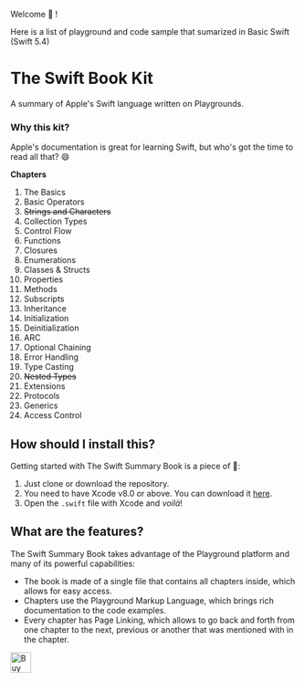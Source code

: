 Welcome 👋 !

Here is a list of playground and code sample that sumarized in Basic Swift (Swift 5.4) 

# The Swift Book Kit
A summary of Apple's Swift language written on Playgrounds.

### Why this kit?
Apple's documentation is great for learning Swift, but who's got the time to read all that? :smile:

**Chapters**

 01. The Basics
 02. Basic Operators
 03. ~~Strings and Characters~~
 04. Collection Types
 05. Control Flow
 06. Functions
 07. Closures
 08. Enumerations
 09. Classes & Structs
 10. Properties
 11. Methods
 12. Subscripts
 13. Inheritance
 14. Initialization
 15. Deinitialization
 16. ARC
 17. Optional Chaining
 18. Error Handling
 19. Type Casting
 20. ~~Nested Types~~
 21. Extensions
 22. Protocols
 23. Generics
 24. Access Control

 ## How should I install this?
Getting started with The Swift Summary Book is a piece of 🎂:

1. Just clone or download the repository.
2. You need to have Xcode v8.0 or above. You can download it [here](https://developer.apple.com/xcode/).
3. Open the `.swift` file with Xcode and *voilà*!

## What are the features?
The Swift Summary Book takes advantage of the Playground platform and many of its powerful capabilities:
* The book is made of a single file that contains all chapters inside, which allows for easy access.
* Chapters use the Playground Markup Language, which brings rich documentation to the code examples.
* Every chapter has Page Linking, which allows to go back and forth from one chapter to the next, previous or another that was mentioned with in the chapter.

<a href="https://www.buymeacoffee.com/andikaleonardo" target="_blank"><img src="https://www.buymeacoffee.com/assets/img/custom_images/orange_img.png" alt="Buy Me A Coffee" height="36px" ></a>
 
 